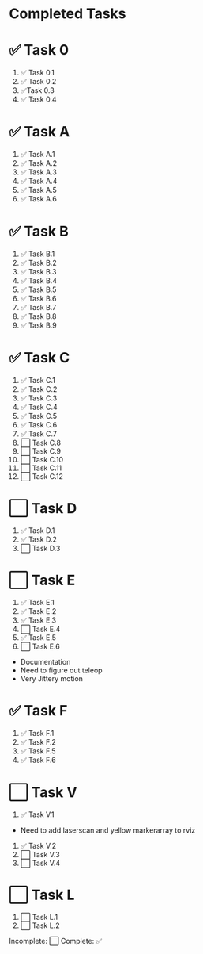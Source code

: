 # Completed Tasks

# ✅ Task 0
1. ✅ Task 0.1
1. ✅ Task 0.2
1. ✅Task 0.3
1. ✅ Task 0.4

# ✅ Task A
1. ✅ Task A.1
2. ✅ Task A.2
3. ✅ Task A.3
3. ✅ Task A.4
3. ✅ Task A.5
3. ✅ Task A.6

# ✅ Task B
1. ✅ Task B.1
1. ✅ Task B.2
1. ✅ Task B.3
1. ✅ Task B.4
1. ✅ Task B.5
1. ✅ Task B.6
1. ✅ Task B.7
1. ✅ Task B.8
1. ✅ Task B.9

# ✅ Task C 
1. ✅ Task C.1
1. ✅ Task C.2
1. ✅ Task C.3
1. ✅ Task C.4
1. ✅ Task C.5
1. ✅ Task C.6
1. ✅ Task C.7
1. ⬜ Task C.8
1. ⬜ Task C.9
1. ⬜ Task C.10
1. ⬜ Task C.11
1. ⬜ Task C.12


# ⬜ Task D
1. ✅ Task D.1
1. ✅ Task D.2
1. ⬜ Task D.3

# ⬜ Task E
1. ✅ Task E.1
1. ✅ Task E.2
1. ✅ Task E.3
1. ⬜ Task E.4
1. ✅ Task E.5
1. ⬜ Task E.6
- Documentation
- Need to figure out teleop
- Very Jittery motion

# ✅ Task F
1. ✅ Task F.1
1. ✅ Task F.2
1. ✅ Task F.5
1. ✅ Task F.6

# ⬜ Task V
1. ✅ Task V.1
- Need to add laserscan and yellow markerarray to rviz
1. ✅ Task V.2
1. ⬜ Task V.3
1. ⬜ Task V.4

# ⬜ Task L
1. ⬜ Task L.1
1. ⬜ Task L.2



Incomplete: ⬜
Complete: ✅